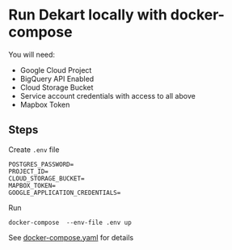 # Run Dekart locally with docker-compose

You will need:

* Google Cloud Project
* BigQuery API Enabled
* Cloud Storage Bucket
* Service account credentials with access to all above
* Mapbox Token


## Steps

Create `.env` file

```
POSTGRES_PASSWORD=
PROJECT_ID=
CLOUD_STORAGE_BUCKET=
MAPBOX_TOKEN=
GOOGLE_APPLICATION_CREDENTIALS=
```

Run

```
docker-compose  --env-file .env up
```

See [docker-compose.yaml](./docker-compose.yaml) for details
